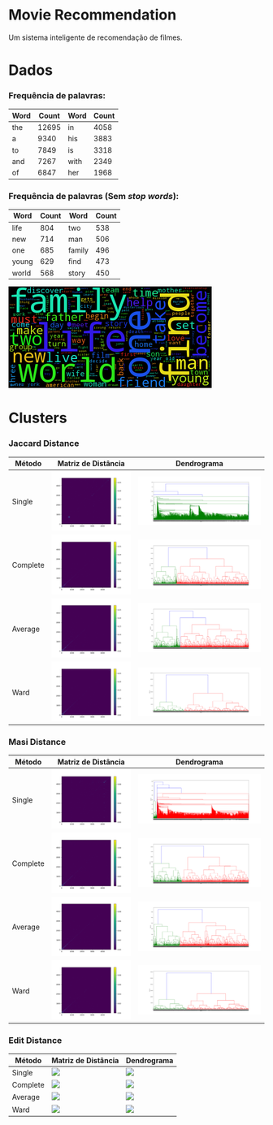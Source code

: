 # Movie Recommendation
Um sistema inteligente de recomendação de filmes.

# Dados

### Frequência de palavras:
Word | Count | Word | Count
---- | ----- | ---- | -----
the | 12695 | in | 4058
a | 9340 | his | 3883
to | 7849 | is | 3318
and | 7267 | with | 2349
of | 6847 | her | 1968

### Frequência de palavras (Sem _stop words_):
Word | Count | Word | Count
---- | ----- | ---- | -----
life | 804 | two | 538
new | 714 | man | 506
one | 685 | family | 496
young | 629 | find | 473
world | 568 | story | 450

![CLOUD](assets/tokens_cloud.png)

# Clusters

### Jaccard Distance
Método   | Matriz de Distância | Dendrograma
-------- | ------------------- | -----------
Single   | ![](assets/clusters_jaccard_distance_single.png) | ![](assets/dendrogram_jaccard_distance_single.png)
Complete | ![](assets/clusters_jaccard_distance_complete.png) | ![](assets/dendrogram_jaccard_distance_complete.png)
Average  | ![](assets/clusters_jaccard_distance_average.png) | ![](assets/dendrogram_jaccard_distance_average.png)
Ward     | ![](assets/clusters_jaccard_distance_ward.png) | ![](assets/dendrogram_jaccard_distance_ward.png)

### Masi Distance
Método   | Matriz de Distância | Dendrograma
-------- | ------------------- | -----------
Single   | ![](assets/clusters_masi_distance_single.png) | ![](assets/dendrogram_masi_distance_single.png)
Complete | ![](assets/clusters_masi_distance_complete.png) | ![](assets/dendrogram_masi_distance_complete.png)
Average  | ![](assets/clusters_masi_distance_average.png) | ![](assets/dendrogram_masi_distance_average.png)
Ward     | ![](assets/clusters_masi_distance_ward.png) | ![](assets/dendrogram_masi_distance_ward.png)

### Edit Distance
Método   | Matriz de Distância | Dendrograma
-------- | ------------------- | -----------
Single   | ![](assets/clusters_edit_distance_single.png) | ![](assets/dendrogram_edit_distance_single.png)
Complete | ![](assets/clusters_edit_distance_complete.png) | ![](assets/dendrogram_edit_distance_complete.png)
Average  | ![](assets/clusters_edit_distance_average.png) | ![](assets/dendrogram_edit_distance_average.png)
Ward     | ![](assets/clusters_edit_distance_ward.png) | ![](assets/dendrogram_edit_distance_ward.png)

